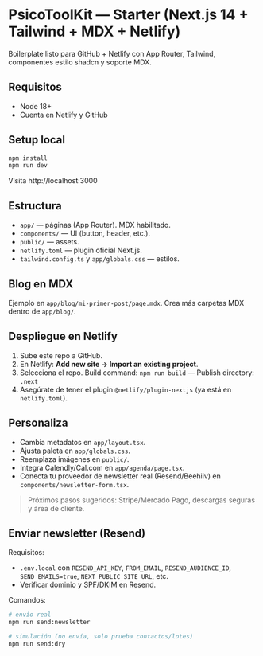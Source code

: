 # PsicoToolKit — Starter (Next.js 14 + Tailwind + MDX + Netlify)

Boilerplate listo para GitHub + Netlify con App Router, Tailwind, componentes estilo shadcn y soporte MDX.

## Requisitos
- Node 18+
- Cuenta en Netlify y GitHub

## Setup local
```bash
npm install
npm run dev
```
Visita http://localhost:3000

## Estructura
- `app/` — páginas (App Router). MDX habilitado.
- `components/` — UI (button, header, etc.).
- `public/` — assets.
- `netlify.toml` — plugin oficial Next.js.
- `tailwind.config.ts` y `app/globals.css` — estilos.

## Blog en MDX
Ejemplo en `app/blog/mi-primer-post/page.mdx`. Crea más carpetas MDX dentro de `app/blog/`.

## Despliegue en Netlify
1. Sube este repo a GitHub.
2. En Netlify: **Add new site → Import an existing project**.
3. Selecciona el repo. Build command: `npm run build` — Publish directory: `.next`
4. Asegúrate de tener el plugin `@netlify/plugin-nextjs` (ya está en `netlify.toml`).

## Personaliza
- Cambia metadatos en `app/layout.tsx`.
- Ajusta paleta en `app/globals.css`.
- Reemplaza imágenes en `public/`.
- Integra Calendly/Cal.com en `app/agenda/page.tsx`.
- Conecta tu proveedor de newsletter real (Resend/Beehiiv) en `components/newsletter-form.tsx`.

> Próximos pasos sugeridos: Stripe/Mercado Pago, descargas seguras y área de cliente.

## Enviar newsletter (Resend)

Requisitos:
- `.env.local` con `RESEND_API_KEY`, `FROM_EMAIL`, `RESEND_AUDIENCE_ID`, `SEND_EMAILS=true`, `NEXT_PUBLIC_SITE_URL`, etc.
- Verificar dominio y SPF/DKIM en Resend.

Comandos:

```bash
# envío real
npm run send:newsletter

# simulación (no envía, solo prueba contactos/lotes)
npm run send:dry
